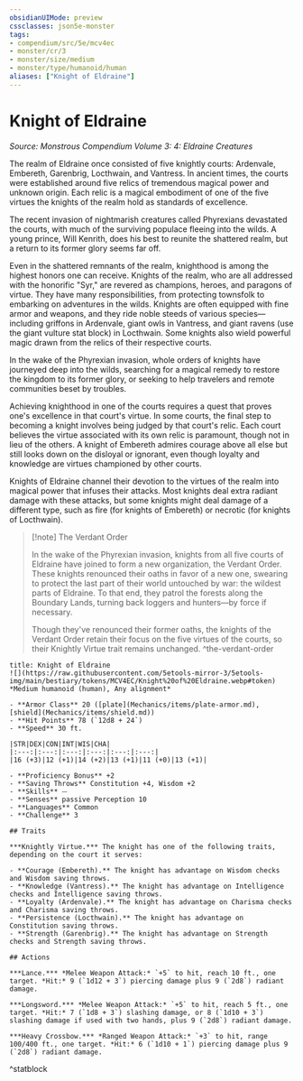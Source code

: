 ```yaml
---
obsidianUIMode: preview
cssclasses: json5e-monster
tags:
- compendium/src/5e/mcv4ec
- monster/cr/3
- monster/size/medium
- monster/type/humanoid/human
aliases: ["Knight of Eldraine"]
---
```

# Knight of Eldraine
*Source: Monstrous Compendium Volume 3: 4: Eldraine Creatures*  

The realm of Eldraine once consisted of five knightly courts: Ardenvale, Embereth, Garenbrig, Locthwain, and Vantress. In ancient times, the courts were established around five relics of tremendous magical power and unknown origin. Each relic is a magical embodiment of one of the five virtues the knights of the realm hold as standards of excellence.

The recent invasion of nightmarish creatures called Phyrexians devastated the courts, with much of the surviving populace fleeing into the wilds. A young prince, Will Kenrith, does his best to reunite the shattered realm, but a return to its former glory seems far off.

Even in the shattered remnants of the realm, knighthood is among the highest honors one can receive. Knights of the realm, who are all addressed with the honorific "Syr," are revered as champions, heroes, and paragons of virtue. They have many responsibilities, from protecting townsfolk to embarking on adventures in the wilds. Knights are often equipped with fine armor and weapons, and they ride noble steeds of various species—including griffons in Ardenvale, giant owls in Vantress, and giant ravens (use the giant vulture stat block) in Locthwain. Some knights also wield powerful magic drawn from the relics of their respective courts.

In the wake of the Phyrexian invasion, whole orders of knights have journeyed deep into the wilds, searching for a magical remedy to restore the kingdom to its former glory, or seeking to help travelers and remote communities beset by troubles.

Achieving knighthood in one of the courts requires a quest that proves one's excellence in that court's virtue. In some courts, the final step to becoming a knight involves being judged by that court's relic. Each court believes the virtue associated with its own relic is paramount, though not in lieu of the others. A knight of Embereth admires courage above all else but still looks down on the disloyal or ignorant, even though loyalty and knowledge are virtues championed by other courts.

Knights of Eldraine channel their devotion to the virtues of the realm into magical power that infuses their attacks. Most knights deal extra radiant damage with these attacks, but some knights might deal damage of a different type, such as fire (for knights of Embereth) or necrotic (for knights of Locthwain).

> [!note] The Verdant Order
> 
> In the wake of the Phyrexian invasion, knights from all five courts of Eldraine have joined to form a new organization, the Verdant Order. These knights renounced their oaths in favor of a new one, swearing to protect the last part of their world untouched by war: the wildest parts of Eldraine. To that end, they patrol the forests along the Boundary Lands, turning back loggers and hunters—by force if necessary.
> 
> Though they've renounced their former oaths, the knights of the Verdant Order retain their focus on the five virtues of the courts, so their Knightly Virtue trait remains unchanged.
^the-verdant-order

```ad-statblock
title: Knight of Eldraine
![](https://raw.githubusercontent.com/5etools-mirror-3/5etools-img/main/bestiary/tokens/MCV4EC/Knight%20of%20Eldraine.webp#token)
*Medium humanoid (human), Any alignment*

- **Armor Class** 20 ([plate](Mechanics/items/plate-armor.md), [shield](Mechanics/items/shield.md))
- **Hit Points** 78 (`12d8 + 24`)
- **Speed** 30 ft.

|STR|DEX|CON|INT|WIS|CHA|
|:---:|:---:|:---:|:---:|:---:|:---:|
|16 (+3)|12 (+1)|14 (+2)|13 (+1)|11 (+0)|13 (+1)|

- **Proficiency Bonus** +2
- **Saving Throws** Constitution +4, Wisdom +2
- **Skills** ⏤
- **Senses** passive Perception 10
- **Languages** Common
- **Challenge** 3

## Traits

***Knightly Virtue.*** The knight has one of the following traits, depending on the court it serves:

- **Courage (Embereth).** The knight has advantage on Wisdom checks and Wisdom saving throws.  
- **Knowledge (Vantress).** The knight has advantage on Intelligence checks and Intelligence saving throws.  
- **Loyalty (Ardenvale).** The knight has advantage on Charisma checks and Charisma saving throws.  
- **Persistence (Locthwain).** The knight has advantage on Constitution saving throws.  
- **Strength (Garenbrig).** The knight has advantage on Strength checks and Strength saving throws.  

## Actions

***Lance.*** *Melee Weapon Attack:* `+5` to hit, reach 10 ft., one target. *Hit:* 9 (`1d12 + 3`) piercing damage plus 9 (`2d8`) radiant damage.

***Longsword.*** *Melee Weapon Attack:* `+5` to hit, reach 5 ft., one target. *Hit:* 7 (`1d8 + 3`) slashing damage, or 8 (`1d10 + 3`) slashing damage if used with two hands, plus 9 (`2d8`) radiant damage.

***Heavy Crossbow.*** *Ranged Weapon Attack:* `+3` to hit, range 100/400 ft., one target. *Hit:* 6 (`1d10 + 1`) piercing damage plus 9 (`2d8`) radiant damage.
```
^statblock